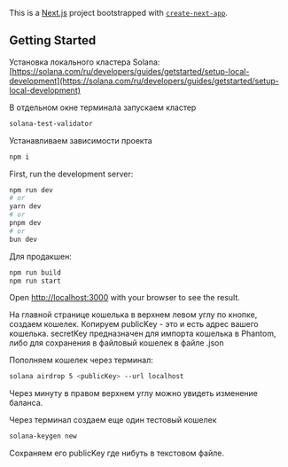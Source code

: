 This is a [Next.js](https://nextjs.org/) project bootstrapped with [`create-next-app`](https://github.com/vercel/next.js/tree/canary/packages/create-next-app).

## Getting Started

Установка локального кластера Solana: [https://solana.com/ru/developers/guides/getstarted/setup-local-development](https://solana.com/ru/developers/guides/getstarted/setup-local-development)

В отдельном окне терминала запускаем кластер

```bash
solana-test-validator
```

Устанавливаем зависимости проекта

```bash
npm i
```

First, run the development server:

```bash
npm run dev
# or
yarn dev
# or
pnpm dev
# or
bun dev
```

Для продакшен:

```bash
npm run build
npm run start

```

Open [http://localhost:3000](http://localhost:3000) with your browser to see the result.

На главной странице кошелька в верхнем левом углу по кнопке, создаем кошелек.
Копируем publicKey - это и есть адрес вашего кошелька.
secretKey предназначен для импорта кошелька в Phantom, либо для сохранения в файловый кошелек в файле .json

Пополняем кошелек через терминал:

```bash
solana airdrop 5 <publicKey> --url localhost

```

Через минуту в правом верхнем углу можно увидеть изменение баланса.

Через терминал создаем еще один тестовый кошелек

```bash
solana-keygen new
```

Сохраняем его publicKey где нибуть в текстовом файле.
